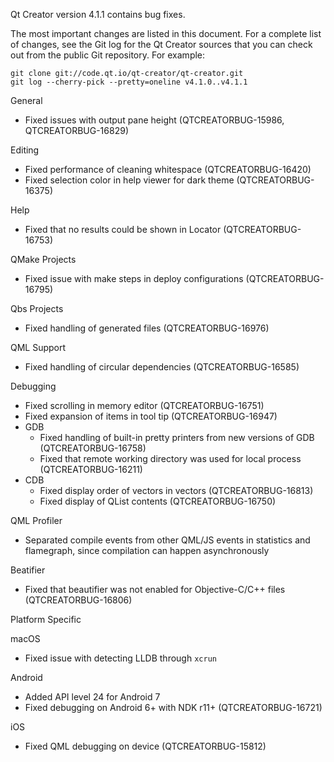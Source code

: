 Qt Creator version 4.1.1 contains bug fixes.

The most important changes are listed in this document. For a complete
list of changes, see the Git log for the Qt Creator sources that
you can check out from the public Git repository. For example:

    git clone git://code.qt.io/qt-creator/qt-creator.git
    git log --cherry-pick --pretty=oneline v4.1.0..v4.1.1

General

* Fixed issues with output pane height
  (QTCREATORBUG-15986, QTCREATORBUG-16829)

Editing

* Fixed performance of cleaning whitespace (QTCREATORBUG-16420)
* Fixed selection color in help viewer for dark theme (QTCREATORBUG-16375)

Help

* Fixed that no results could be shown in Locator (QTCREATORBUG-16753)

QMake Projects

* Fixed issue with make steps in deploy configurations (QTCREATORBUG-16795)

Qbs Projects

* Fixed handling of generated files (QTCREATORBUG-16976)

QML Support

* Fixed handling of circular dependencies (QTCREATORBUG-16585)

Debugging

* Fixed scrolling in memory editor (QTCREATORBUG-16751)
* Fixed expansion of items in tool tip (QTCREATORBUG-16947)
* GDB
    * Fixed handling of built-in pretty printers from new versions of GDB
      (QTCREATORBUG-16758)
    * Fixed that remote working directory was used for local process
      (QTCREATORBUG-16211)
* CDB
    * Fixed display order of vectors in vectors (QTCREATORBUG-16813)
    * Fixed display of QList contents (QTCREATORBUG-16750)

QML Profiler

* Separated compile events from other QML/JS events in statistics and
  flamegraph, since compilation can happen asynchronously

Beatifier

* Fixed that beautifier was not enabled for Objective-C/C++ files
  (QTCREATORBUG-16806)

Platform Specific

macOS

* Fixed issue with detecting LLDB through `xcrun`

Android

* Added API level 24 for Android 7
* Fixed debugging on Android 6+ with NDK r11+ (QTCREATORBUG-16721)

iOS

* Fixed QML debugging on device (QTCREATORBUG-15812)
